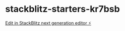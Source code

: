 # stackblitz-starters-kr7bsb

[Edit in StackBlitz next generation editor ⚡️](https://stackblitz.com/~/github.com/LukaszDomagala/stackblitz-starters-kr7bsb)
